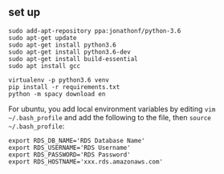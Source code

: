 ## set up
```
sudo add-apt-repository ppa:jonathonf/python-3.6
sudo apt-get update
sudo apt-get install python3.6
sudo apt-get install python3.6-dev
sudo apt-get install build-essential
sudo apt install gcc
```

```
virtualenv -p python3.6 venv
pip install -r requirements.txt
python -m spacy download en
```

For ubuntu, you add local environment variables by editing `vim ~/.bash_profile` and add the following to the file, then `source ~/.bash_profile`:

```
export RDS_DB_NAME='RDS Database Name'
export RDS_USERNAME='RDS Username'
export RDS_PASSWORD='RDS Password'
export RDS_HOSTNAME='xxx.rds.amazonaws.com'
```
